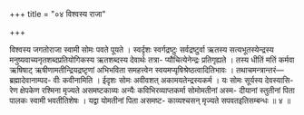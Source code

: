 +++
title = "०४ विश्वस्य राजा"

+++

विश्वस्य जगतोराजा स्वामी सोमः पवते पूयते । स्वर्दृशः स्वर्गद्रष्टुः सर्वद्रष्टुर्वा ऋतस्य सत्यभूतस्येन्द्रस्य मनुष्यवाच्यनृतशब्दप्रतियोगिकस्य ऋतशब्दस्य देवार्थः तत्रा- प्यौचित्येनेन्द्रः प्रतिगृह्यते । तस्य धीतिं मतिं कर्मवा ऋषिषाट् ऋषीणामतीन्द्रियद्रष्टृणां अभिभविता समहत्त्वेन स्वयमप्यृषिश्रेष्ठत्वादितिभावः । तथाचमन्त्रान्तरं—ब्रह्मादेवानाम्पद- वीः कवीनामिति । ईदृशः सोमः अवीवशत् अकामयतेन्द्रस्यकर्म । यः सोमः सूर्यस्य देवस्यासि- रेण क्षेपकेण रश्मिना मृज्यते असमष्टकाव्यः अन्यैः कविभिरव्याप्तकर्मा सोमोमतीनां अस्म- दीयानां स्तुतीनां पिता पालकः स्वामी भवतीतिशेषः । यद्वा योमतीनां पिता असमष्ट- काव्यश्चसन् मृज्यते सपवतइतिसम्बन्धः ॥ ४ ॥